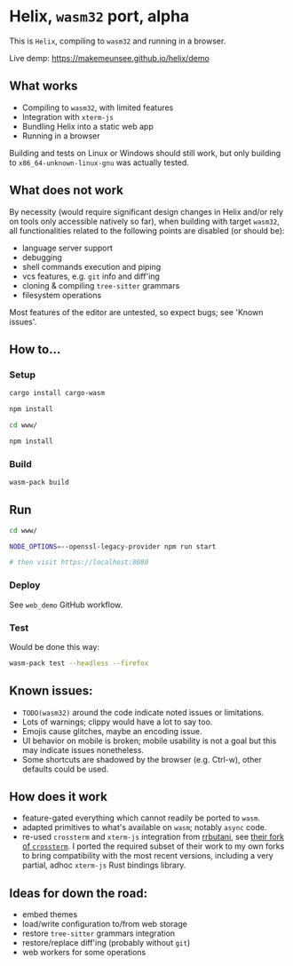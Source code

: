 # Helix, `wasm32` port, alpha

This is `Helix`, compiling to `wasm32` and running in a browser.

Live demp: https://makemeunsee.github.io/helix/demo

## What works

* Compiling to `wasm32`, with limited features
* Integration with `xterm-js`
* Bundling Helix into a static web app
* Running in a browser

Building and tests on Linux or Windows should still work, but only building to
`x86_64-unknown-linux-gnu` was actually tested.

## What does not work

By necessity (would require significant design changes in Helix and/or rely on
tools only accessible natively so far), when building with target `wasm32`, all
functionalities related to the following points are disabled (or should be):

* language server support
* debugging
* shell commands execution and piping
* vcs features, e.g. `git` info and diff'ing
* cloning & compiling `tree-sitter` grammars
* filesystem operations

Most features of the editor are untested, so expect bugs; see 'Known issues'.

## How to...

### Setup

```sh
cargo install cargo-wasm

npm install

cd www/

npm install
```

### Build

```sh
wasm-pack build
```

## Run

```sh
cd www/

NODE_OPTIONS=--openssl-legacy-provider npm run start

# then visit https://localhost:8080
```

### Deploy

See `web_demo` GitHub workflow.

### Test

Would be done this way:

```sh
wasm-pack test --headless --firefox
```

## Known issues:

* `TODO(wasm32)` around the code indicate noted issues or limitations.
* Lots of warnings; clippy would have a lot to say too.
* Emojis cause glitches, maybe an encoding issue.
* UI behavior on mobile is broken; mobile usability is not a goal but this may
  indicate issues nonetheless.
* Some shortcuts are shadowed by the browser (e.g. Ctrl-w), other defaults could
  be used.

## How does it work

* feature-gated everything which cannot readily be ported to `wasm`.
* adapted primitives to what's available on `wasm`; notably `async` code.
* re-used `crossterm` and `xterm-js` integration from [rrbutani](https://github.com/rrbutani),
  see [their fork of `crossterm`](https://github.com/rrbutani/crossterm/tree/xtermjs).
  I ported the required subset of their work to my own forks to bring
  compatibility with the most recent versions, including a very partial, adhoc
  `xterm-js` Rust bindings library.

## Ideas for down the road:

* embed themes
* load/write configuration to/from web storage
* restore `tree-sitter` grammars integration
* restore/replace diff'ing (probably without `git`)
* web workers for some operations

